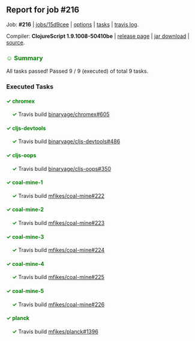 ## Report for job #216

Job: **#216** | [jobs/15d9cee](https://github.com/cljs-oss/canary/commit/15d9ceeecb43f28bc34c0b1285dfb60ac516a846) | [options](options.edn) | [tasks](tasks.edn) | [travis log](https://travis-ci.org/cljs-oss/canary/builds/328647183).

Compiler: **ClojureScript 1.9.1008-50410be** | [release page](https://github.com/cljs-oss/canary/releases/tag/r1.9.1008-50410be) | [jar download](https://github.com/cljs-oss/canary/releases/download/r1.9.1008-50410be/clojurescript-1.9.1008-50410be.jar) | [source](https://github.com/clojure/clojurescript/commit/50410be605c479e98aa9e978e9e6ac89543ec36c).

### <b style='color:green'>☺ Summary</b>

All tasks passed! Passed 9 / 9 (executed) of total 9 tasks.

### Executed Tasks

#### <b style='color:green'>&#x2713; chromex</b>
&nbsp;&nbsp;&nbsp;&nbsp;<b style='color:green'>&#x2713;</b> Travis build [binaryage/chromex#605](https://travis-ci.org/binaryage/chromex/builds/328647757)<br>

#### <b style='color:green'>&#x2713; cljs-devtools</b>
&nbsp;&nbsp;&nbsp;&nbsp;<b style='color:green'>&#x2713;</b> Travis build [binaryage/cljs-devtools#486](https://travis-ci.org/binaryage/cljs-devtools/builds/328647759)<br>

#### <b style='color:green'>&#x2713; cljs-oops</b>
&nbsp;&nbsp;&nbsp;&nbsp;<b style='color:green'>&#x2713;</b> Travis build [binaryage/cljs-oops#350](https://travis-ci.org/binaryage/cljs-oops/builds/328647766)<br>

#### <b style='color:green'>&#x2713; coal-mine-1</b>
&nbsp;&nbsp;&nbsp;&nbsp;<b style='color:green'>&#x2713;</b> Travis build [mfikes/coal-mine#222](https://travis-ci.org/mfikes/coal-mine/builds/328647768)<br>

#### <b style='color:green'>&#x2713; coal-mine-2</b>
&nbsp;&nbsp;&nbsp;&nbsp;<b style='color:green'>&#x2713;</b> Travis build [mfikes/coal-mine#223](https://travis-ci.org/mfikes/coal-mine/builds/328647776)<br>

#### <b style='color:green'>&#x2713; coal-mine-3</b>
&nbsp;&nbsp;&nbsp;&nbsp;<b style='color:green'>&#x2713;</b> Travis build [mfikes/coal-mine#224](https://travis-ci.org/mfikes/coal-mine/builds/328647778)<br>

#### <b style='color:green'>&#x2713; coal-mine-4</b>
&nbsp;&nbsp;&nbsp;&nbsp;<b style='color:green'>&#x2713;</b> Travis build [mfikes/coal-mine#225](https://travis-ci.org/mfikes/coal-mine/builds/328647780)<br>

#### <b style='color:green'>&#x2713; coal-mine-5</b>
&nbsp;&nbsp;&nbsp;&nbsp;<b style='color:green'>&#x2713;</b> Travis build [mfikes/coal-mine#226](https://travis-ci.org/mfikes/coal-mine/builds/328647782)<br>

#### <b style='color:green'>&#x2713; planck</b>
&nbsp;&nbsp;&nbsp;&nbsp;<b style='color:green'>&#x2713;</b> Travis build [mfikes/planck#1396](https://travis-ci.org/mfikes/planck/builds/328647790)<br>
